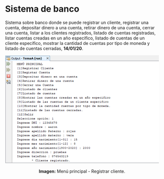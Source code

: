 # Sistema de banco
Sistema sobre banco donde se puede registrar un cliente, registrar una cuenta, depositar dinero a una cuenta, retirar dinero de una cuenta, cerrar una cuenta, listar a los clientes registrados, listado de cuentas registradas, listar cuentas creadas en un año especifico, listado de cuentas de un cliente especifico, mostrar la cantidad de cuentas por tipo de moneda y listado de cuentas cerradas, **14/01/20**.

<div align="center">
<img src="src/media/menu-principal.png">
<p><strong>Imagen:</strong> Menú principal - Registrar cliente.</p>
</div>
